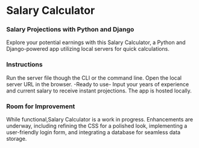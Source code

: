 <h1>Salary Calculator</h1>

<p>
    <h3> Salary Projections with Python and Django</h3>
    Explore your potential earnings with this Salary Calculator, a Python and Django-powered app utilizing local servers for quick calculations.

<h3>Instructions</h3>
Run the server file though the CLI or the command line. 
Open the local server URL in the browser. 
-Ready to use-
Input your years of experience and current salary to receive instant projections. The app is hosted locally. 

<h3>Room for Improvement</h3>
While functional,Salary Calculator is a work in progress. Enhancements are underway, including refining the CSS for a polished look, implementing a user-friendly login form, and integrating a database for seamless data storage.

    
</p>
